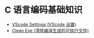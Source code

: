 # C 语言编码基础知识

- [VScode Settings (VScode 设置)](./F00_VScode_Settings/)
- [Clean Exe (清除编译生成的可执行文件)](./F01_Clean_Exe/)
